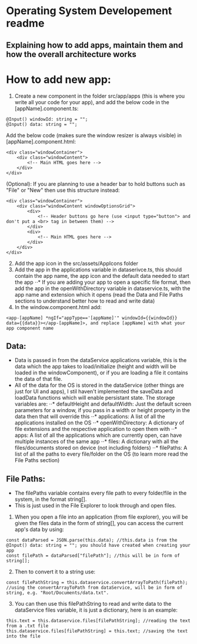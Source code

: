 # Operating System Developement readme
## Explaining how to add apps, maintain them and how the overall architecture works


# How to add new app:
1. Create a new component in the folder src/app/apps (this is where you write all your code for your app), and add the below code in the [appName].component.ts:
```
@Input() windowId: string = "";
@Input() data: string = "";
```

Add the below code (makes sure the window resizer is always visible) in [appName].component.html:
```
<div class="windowContainer">
    <div class="windowContent">
        <!-- Main HTML goes here -->
    </div>
</div>
```

(Optional): If you are planning to use a header bar to hold buttons such as "File" or "New" then use this structure instead:
```
<div class="windowContainer">
    <div class="windowContent windowOptionsGrid">
        <div>
            <!-- Header buttons go here (use <input type="button"> and don't put a <br> tag in between them) -->
        </div>
        <div>
            <!-- Main HTML goes here -->
        </div>
    </div>
</div>
```
2. Add the app icon in the src/assets/AppIcons folder
3. Add the app in the applications variable in dataserivce.ts, this should contain the app name, the app icon and the default data needed to start the app
⋅⋅* If you are adding your app to open a specific file format, then add the app in the openWithDirectory variable in dataservice.ts, with the app name and extension which it opens (read the Data and File Paths sections to understand better how to read and write data)
4. In the window.component.html add:
```
<app-[appName] *ngIf="appType=='[appName]'" windowId={{windowId}} data={{data}}></app-[appName]>, and replace [appName] with what your app component name
```

## Data:
- Data is passed in from the dataService applications variable, this is the data which the app takes to load/initialize (height and width will be loaded in the windowComponent), or if you are loading a file it contains the data of that file.
- All of the data for the OS is stored in the dataService (other things are just for UI and apps), I stil haven't implemented the saveData and loadData functions which will enable persistant state. The storage variables are: 
⋅⋅* defaultHeight and defaultWidth: Just the default screen parameters for a window, if you pass in a width or height property in the data then that will override this
⋅⋅* applications: A list of all the applications installed on the OS
⋅⋅* openWithDirectory: A dictionary of file extensions and the respective application to open them with
⋅⋅* apps: A list of all the applications which are currently open, can have multiple instances of the same app
⋅⋅* files: A dictionary with all the files/documents stored on device (not including folders)
⋅⋅* filePaths: A list of all the paths to every file/folder on the OS (to learn more read the File Paths section)

## File Paths:
- The filePaths variable contains every file path to every folder/file in the system, in the format string[].
- This is just used in the File Explorer to look through and open files.

1. When you open a file into an application (from file explorer), you will be given the files data in the form of string[], you can access the current app's data by using:
```
const dataParsed = JSON.parse(this.data); //this.data is from the @Input() data: string = ""; you should have created when creating your app
const filePath = dataParsed["filePath"]; //this will be in form of string[];
```
2. Then to convert it to a string use:
```
const filePathString = this.dataservice.convertArrayToPath(filePath); //using the convertArrayToPath from dataService, will be in form of string, e.g. "Root/Documents/data.txt".
```
3. You can then use this filePathString to read and write data to the dataService files variable, it is just a dictionary, here is an example:
```
this.text = this.dataservice.files[filePathString]; //reading the text from a .txt file
this.dataservice.files[filePathString] = this.text; //saving the text into the file
```
